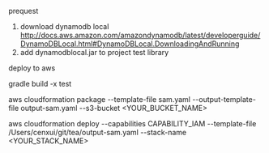 prequest 

1. download dynamodb local 
 http://docs.aws.amazon.com/amazondynamodb/latest/developerguide/DynamoDBLocal.html#DynamoDBLocal.DownloadingAndRunning
2. add dynamodblocal.jar to project test library



deploy to aws 

gradle build -x test 

aws cloudformation package --template-file sam.yaml --output-template-file output-sam.yaml --s3-bucket <YOUR_BUCKET_NAME>

aws cloudformation deploy --capabilities CAPABILITY_IAM --template-file /Users/cenxui/git/tea/output-sam.yaml --stack-name <YOUR_STACK_NAME>